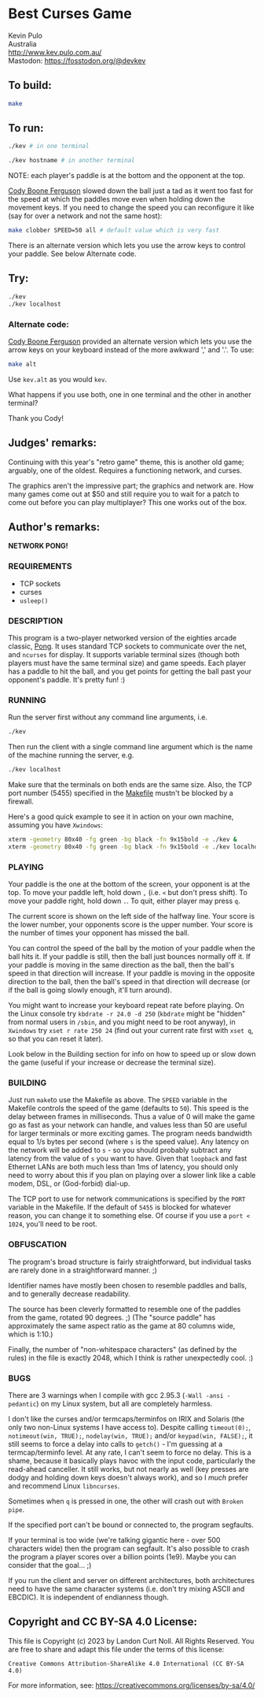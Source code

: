 # Best Curses Game

Kevin Pulo<br>
Australia<br>
<http://www.kev.pulo.com.au/><br>
Mastodon: <https://fosstodon.org/@devkev>

## To build:

```sh
make
```

## To run:

```sh
./kev # in one terminal

./kev hostname # in another terminal
```

NOTE: each player's paddle is at the bottom and the opponent at the top.

[Cody Boone Ferguson](/winners.html#Cody_Boone_Ferguson) slowed down the ball
just a tad as it went too fast for the speed at which the paddles move even when
holding down the movement keys. If you need to change the speed you can
reconfigure it like (say for over a network and not the same host):

```sh
make clobber SPEED=50 all # default value which is very fast
```

There is an alternate version which lets you use the arrow keys to control your
paddle. See below Alternate code.

## Try:

```sh
./kev 
./kev localhost
```

### Alternate code:

[Cody Boone Ferguson](/winners.html#Cody_Boone_Ferguson) provided an alternate
version which lets you use the arrow keys on your keyboard instead of the more
awkward ',' and '.'. To use:

```sh
make alt
```

Use `kev.alt` as you would `kev`.

What happens if you use both, one in one terminal and the other in another
terminal?

Thank you Cody!

## Judges' remarks:

Continuing with this year's "retro game" theme, this is another old game;
arguably, one of the oldest.  Requires a functioning network, and curses.

The graphics aren't the impressive part; the graphics and network are.
How many games come out at $50 and still require you to wait for a patch
to come out before you can play multiplayer?  This one works out of the
box.

## Author's remarks:


**NETWORK PONG!**

### REQUIREMENTS

* TCP sockets
* curses
* `usleep()`

### DESCRIPTION

This program is a two-player networked version of the eighties arcade classic,
[Pong](https://en.wikipedia.org/wiki/Pong). It uses standard TCP sockets to
communicate over the net, and `ncurses` for display.  It supports variable
terminal sizes (though both players must have the same terminal size) and game
speeds.  Each player has a paddle to hit the ball, and you get points for
getting the ball past your opponent's paddle.  It's pretty fun!  :)

### RUNNING

Run the server first without any command line arguments, i.e.

```sh
./kev
```

Then run the client with a single command line argument which is
the name of the machine running the server, e.g.

```sh
./kev localhost
```

Make sure that the terminals on both ends are the same size.  Also, the TCP port
number (5455) specified in the [Makefile](Makefile) mustn't be blocked by a
firewall.

Here's a good quick example to see it in action on your own
machine, assuming you have `Xwindows`:

```sh
xterm -geometry 80x40 -fg green -bg black -fn 9x15bold -e ./kev &
xterm -geometry 80x40 -fg green -bg black -fn 9x15bold -e ./kev localhost&
```

### PLAYING

Your paddle is the one at the bottom of the screen, your opponent
is at the top.  To move your paddle left, hold down `,` (i.e. `<`
but don't press shift).  To move your paddle right, hold down `.`.
To quit, either player may press `q`.

The current score is shown on the left side of the halfway line.
Your score is the lower number, your opponents score is the upper
number.  Your score is the number of times your opponent has
missed the ball.

You can control the speed of the ball by the motion of your paddle
when the ball hits it.  If your paddle is still, then the ball
just bounces normally off it.  If your paddle is moving in the
same direction as the ball, then the ball's speed in that
direction will increase.  If your paddle is moving in the opposite
direction to the ball, then the ball's speed in that direction
will decrease (or if the ball is going slowly enough, it'll turn
around).

You might want to increase your keyboard repeat rate before
playing.  On the Linux console try `kbdrate -r 24.0 -d 250`
(`kbdrate` might be "hidden" from normal users in `/sbin`, and you
might need to be root anyway), in `Xwindows` try `xset r rate 250
24` (find out your current rate first with `xset q`, so that you
can reset it later).

Look below in the Building section for info on how to speed up or
slow down the game (useful if your increase or decrease the
terminal size).

### BUILDING

Just run `make`to use the Makefile as above.  The `SPEED` variable in the
Makefile controls the speed of the game (defaults to `50`).  This speed is the
delay between frames in milliseconds.  Thus a value of 0 will make the game go
as fast as your network can handle, and values less than 50 are useful for
larger terminals or more exciting games.  The program needs bandwidth equal to
1/s bytes per second (where `s` is the speed value).  Any latency on the network
will be added to `s` - so you should probably subtract any latency from the
value of `s` you want to have.  Given that `loopback` and fast Ethernet LANs are
both much less than 1ms of latency, you should only need to worry about this if
you plan on playing over a slower link like a cable modem, DSL, or (God-forbid)
dial-up.

The TCP port to use for network communications is specified by the
`PORT` variable in the Makefile.  If the default of `5455` is
blocked for whatever reason, you can change it to something else.
Of course if you use a `port < 1024`, you'll need to be root.

### OBFUSCATION

The program's broad structure is fairly straightforward, but
individual tasks are rarely done in a straightforward manner.  ;)

Identifier names have mostly been chosen to resemble paddles and
balls, and to generally decrease readability.

The source has been cleverly formatted to resemble one of the
paddles from the game, rotated 90 degrees.  ;)  (The "source
paddle" has approximately the same aspect ratio as the game at 80
columns wide, which is 1:10.)

Finally, the number of "non-whitespace characters" (as defined by
the rules) in the file is exactly 2048, which I think is rather
unexpectedly cool.  :)

### BUGS

There are 3 warnings when I compile with gcc 2.95.3 (`-Wall -ansi
-pedantic`) on my Linux system, but all are completely harmless.

I don't like the curses and/or termcaps/terminfos on IRIX and
Solaris (the only two non-Linux systems I have access to).
Despite calling `timeout(0);`, `notimeout(win, TRUE);`, `nodelay(win,
TRUE);` and/or `keypad(win, FALSE);`, it still seems to force a delay
into calls to `getch()` - I'm guessing at a termcap/terminfo level.
At any rate, I can't seem to force no delay.  This is a shame,
because it basically plays havoc with the input code, particularly
the read-ahead canceller.  It still works, but not nearly as well
(key presses are dodgy and holding down keys doesn't always work),
and so I _much_ prefer and recommend Linux `libncurses`.

Sometimes when `q` is pressed in one, the other will crash out
with `Broken pipe`.

If the specified port can't be bound or connected to, the program
segfaults.

If your terminal is too wide (we're talking gigantic here - over
500 characters wide) then the program can segfault.  It's also
possible to crash the program a player scores over a billion
points (1e9).  Maybe you can consider that the goal...  ;)

If you run the client and server on different architectures, both
architectures need to have the same character systems (i.e. don't
try mixing ASCII and EBCDIC).  It is independent of endianness
though.

## Copyright and CC BY-SA 4.0 License:

This file is Copyright (c) 2023 by Landon Curt Noll.  All Rights Reserved.
You are free to share and adapt this file under the terms of this license:

    Creative Commons Attribution-ShareAlike 4.0 International (CC BY-SA 4.0)

For more information, see: https://creativecommons.org/licenses/by-sa/4.0/
